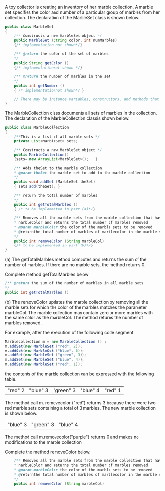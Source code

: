 A toy collector is creating an inventory of her marble collection. A marble set specifies the color and number of a particular group of marbles from her collection. The declaration of the MarbleSet class is shown below. 

```java
public class MarbleSet
{
    /** Constructs a new MarbleSet object */
    public MarbleSet (String color, int numMarbles) 
    {/* implementation not shown*/}  

    /** @return the color of the set of marbles 
    */
    public String getColor () 
    {/* implementationnot shown */}

    /** @return the number of marbles in the set 
    */
    public int getNumber () 
    { /* implementationnot shown*/ } 

    // There may be instance variables, constructors, and methods that are not shown. 
} 
```

The MarbleCollection class documents all sets of marbles in the collection. The declaration of the MarbleCollection classis shown below. 

```java
public class MarbleCollection 
{
    /**This is a list of all marble sets */ 
    private List<MarbleSet> sets;

    /** Constructs a new MarbleSet object */ 
    public MarbleCollection()
    {sets= new ArrayList<MarbleSet>();   }

    /** Adds theSet to the marble collection 
    * @param theSet the marble set to add to the marble collection 
    */
    public void addSet (MarbleSet theSet) 
    { sets.add(theSet); }

    /** return the total number of marbles 
    */
    public int getTotalMarbles () 
    { /* to be implemented in part (a)*/} 

    /** Removes all the marble sets from the marble collection that have the same color as 
    * narbleColor and returns the total number of marbles removed 
    * @param marbleColor the color of the marble sets to be removed 
    * @returnthe total number of marbles of marblecolor in the marble sets removed 
    */
    public int removeColor (String marbleCol) 
    {/* to be implemented in part (b)*/} 
}
```

(a) The getTotalMarbles method computes and returns the sum of the number of marbles. If there are no marble sets, the method returns 0. 

Complete method getTotalMarbles below 

```java
/** @return the sum of the number of marbles in all marble sets 
*/
public int getTotalMarbles ()
```

(b) The removeColor updates the marble collection by removing all the marble sets for which the color of the marbles matches the parameter marbleCol. The marble collection may contain zero or more marbles with the same color as the marbleCol. The method returns the number of marbles removed.

For example, after the execution of the following code segment 

```java
Marblecollection m = new MarbleCollection () ; 
m.addSet(new MarbleSet ("red", 2)); 
m.addSet(new MarbleSet ("blue", 3)); 
m.addSet(new MarbleSet ("green", 3)); 
m.addSet(new MarbleSet ("blue", 4)); 
m.addSet(new MarbleSet ("red", 1)); 
```

the contents of the marble collection can be expressed with the following table. 

|         |         |          |         ||
|---      |---      |---       |---      |---|
| "red" 2 |"blue" 3 |"green" 3 |"blue" 4 |"red" 1 | 

The method call m. removecolor ("red") returns 3 because there were two red marble sets containing a total of 3 marbles. The new marble collection is shown below. 

|         |         |          |
|---      |---      |---       |
|"blue" 3 |"green" 3 |"blue" 4 | 

The method call m.removecolor("purple") returns 0 and makes no modifications to the marble collection. 

Complete the method removeColor below. 

```java
    /** Removes all the marble sets from the marble collection that have the same color as 
    * narbleColor and returns the total number of marbles removed 
    * @param marbleColor the color of the marble sets to be removed 
    * @returnthe total number of marbles of marblecolor in the marble sets removed 
    */
    public int removeColor (String marbleCol) 
```